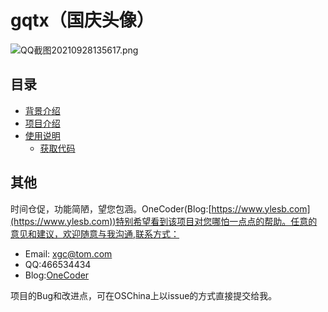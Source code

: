 # gqtx（国庆头像）  
![QQ截图20210928135617.png](https://i.loli.net/2021/09/28/BpSzLAnIfTGZ9s7.png)
## 目录  
* [背景介绍](#背景介绍)  
* [项目介绍](#项目介绍)  
* [使用说明](#使用说明)  
  * [获取代码](#获取代码)  
<a name="其他"></a>  
## 其他  
  
时间仓促，功能简陋，望您包涵。OneCoder(Blog:[https://www.ylesb.com](https://www.ylesb.com))特别希望看到该项目对您哪怕一点点的帮助。任意的意见和建议，欢迎随意与我沟通,联系方式：  
  
* Email: <xgc@tom.com>  
* QQ:466534434  
* Blog:[OneCoder](https://www.ylesb.com)  
  
项目的Bug和改进点，可在OSChina上以issue的方式直接提交给我。 
